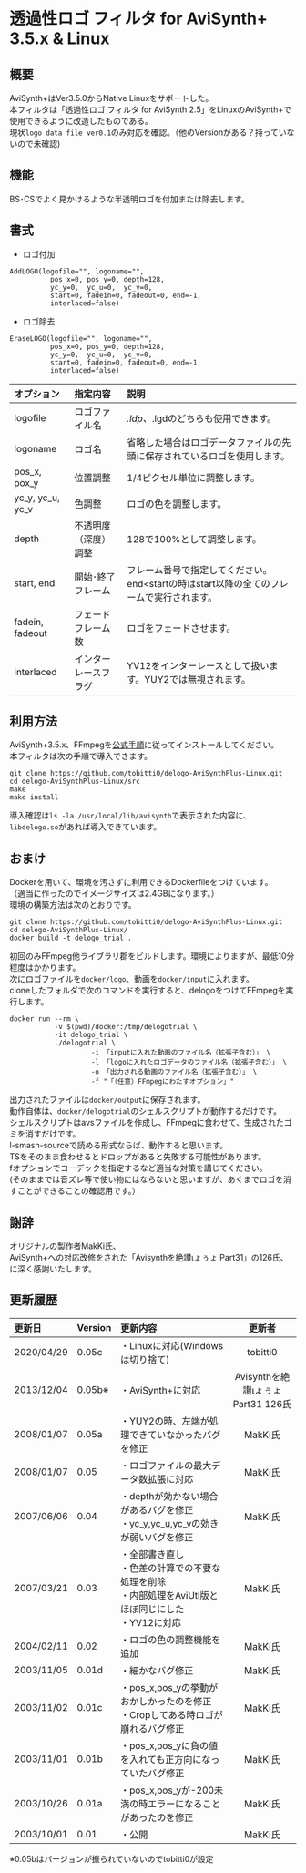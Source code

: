 #  透過性ロゴ フィルタ for AviSynth+ 3.5.x & Linux
## 概要
AviSynth+はVer3.5.0からNative Linuxをサポートした。  
本フィルタは「透過性ロゴ フィルタ for AviSynth 2.5」をLinuxのAviSynth+で使用できるように改造したものである。  
現状`logo data file ver0.1`のみ対応を確認。（他のVersionがある？持っていないので未確認)  
## 機能
BS･CSでよく見かけるような半透明ロゴを付加または除去します。  
## 書式
* ロゴ付加
````
AddLOGO(logofile="", logoname="",
          pos_x=0, pos_y=0, depth=128,
          yc_y=0,  yc_u=0,  yc_v=0,
          start=0, fadein=0, fadeout=0, end=-1,
          interlaced=false)
````
* ロゴ除去
````
EraseLOGO(logofile="", logoname="",
          pos_x=0, pos_y=0, depth=128,
          yc_y=0,  yc_u=0,  yc_v=0,
          start=0, fadein=0, fadeout=0, end=-1,
          interlaced=false)
````
| オプション| 指定内容 |説明 |
|:---|:---|:---|
|logofile         |ロゴファイル名|*.ldp、*.lgdのどちらも使用できます。|
|logoname         |ロゴ名|省略した場合はロゴデータファイルの先頭に保存されているロゴを使用します。|
|pos_x, pox_y     |位置調整|1/4ピクセル単位に調整します。|
|yc_y, yc_u, yc_v |色調整|ロゴの色を調整します。|
|depth            |不透明度（深度）調整|128で100%として調整します。|
|start, end       |開始･終了フレーム|フレーム番号で指定してください。end<startの時はstart以降の全てのフレームで実行されます。|
|fadein, fadeout  |フェードフレーム数|ロゴをフェードさせます。|
|interlaced       |インターレースフラグ|YV12をインターレースとして扱います。YUY2では無視されます。|
## 利用方法
AviSynth+3.5.x、FFmpegを[公式手順][1]に従ってインストールしてください。  
本フィルタは次の手順で導入できます。  

[1]:https://github.com/AviSynth/AviSynthPlus/blob/3.5/distrib/docs/english/source/avisynthdoc/contributing/posix.rst

````
git clone https://github.com/tobitti0/delogo-AviSynthPlus-Linux.git
cd delogo-AviSynthPlus-Linux/src
make
make install
````
導入確認は`ls -la /usr/local/lib/avisynth`で表示された内容に、  
`libdelogo.so`があれば導入できています。
## おまけ
Dockerを用いて、環境を汚さずに利用できるDockerfileをつけています。  
（適当に作ったのでイメージサイズは2.4GBになります。）  
環境の構築方法は次のとおりです。  
````
git clone https://github.com/tobitti0/delogo-AviSynthPlus-Linux.git
cd delogo-AviSynthPlus-Linux/
docker build -t delogo_trial .
````
初回のみFFmpeg他ライブラリ郡をビルドします。環境によりますが、最低10分程度はかかります。  
次にロゴファイルを`docker/logo`、動画を`docker/input`に入れます。  
cloneしたフォルダで次のコマンドを実行すると、delogoをつけてFFmpegを実行します。  
````
docker run --rm \
           -v $(pwd)/docker:/tmp/delogotrial \
           -it delogo_trial \
           ./delogotrial \
                    -i 「inputに入れた動画のファイル名（拡張子含む）」 \
                    -l 「logoに入れたロゴデータのファイル名（拡張子含む）」 \
                    -o 「出力される動画のファイル名（拡張子含む）」 \
                    -f "「（任意）FFmpegにわたすオプション」"
````
出力されたファイルは`docker/output`に保存されます。  
動作自体は、`docker/delogotrial`のシェルスクリプトが動作するだけです。  
シェルスクリプトはavsファイルを作成し、FFmpegに食わせて、生成されたゴミを消すだけです。  
l-smash-sourceで読める形式ならば、動作すると思います。  
TSをそのまま食わせるとドロップがあると失敗する可能性があります。  
fオプションでコーデックを指定するなど適当な対策を講じてください。  
(そのままでは音ズレ等で使い物にはならないと思いますが、あくまでロゴを消すことができることの確認用です。）
## 謝辞
オリジナルの製作者MakKi氏、  
AviSynth+への対応改修をされた「Avisynthを絶讃ιょぅょ Part31」の126氏、  
に深く感謝いたします。
## 更新履歴
| 更新日 | Version | 更新内容 | 更新者 |
|:---|:---|:---|:---:|
|2020/04/29 |0.05c |・Linuxに対応(Windowsは切り捨て) |tobitti0|
|2013/12/04 |0.05b※ |・AviSynth+に対応 |Avisynthを絶讃ιょぅょ Part31 126氏|
|2008/01/07 |0.05a |・YUY2の時、左端が処理できていなかったバグを修正 |MakKi氏|
|2008/01/07 |0.05 |・ロゴファイルの最大データ数拡張に対応  |MakKi氏|
|2007/06/06 |0.04 |・depthが効かない場合があるバグを修正<br>・yc_y,yc_u,yc_vの効きが弱いバグを修正|MakKi氏|             
|2007/03/21 |0.03 |・全部書き直し<br>・色差の計算での不要な処理を削除<br>・内部処理をAviUtl版とほぼ同じにした<br>・YV12に対応|MakKi氏|
|2004/02/11 |0.02 |・ロゴの色の調整機能を追加  |MakKi氏|
|2003/11/05 |0.01d |・細かなバグ修正  |MakKi氏|
|2003/11/02 |0.01c |・pos_x,pos_yの挙動がおかしかったのを修正<br>・Cropしてある時ロゴが崩れるバグ修正|MakKi氏|
|2003/11/01 |0.01b |・pos_x,pos_yに負の値を入れても正方向になっていたバグ修正  |MakKi氏|
|2003/10/26 |0.01a |・pos_x,pos_yが-200未満の時エラーになることがあったのを修正  |MakKi氏|
|2003/10/01 |0.01 |・公開  |MakKi氏|

※0.05bはバージョンが振られていないのでtobitti0が設定
